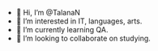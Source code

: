 - 👋 Hi, I’m @TalanaN
- 👀 I’m interested in IT, languages, arts.
- 🌱 I’m currently learning QA.
- 💞️ I’m looking to collaborate on studying.

<!---
TalanaN/TalanaN is a ✨ special ✨ repository because its `README.md` (this file) appears on your GitHub profile.
You can click the Preview link to take a look at your changes.
--->
